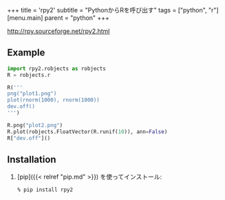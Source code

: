 +++
title = 'rpy2'
subtitle = "PythonからRを呼び出す"
tags = ["python", "r"]
[menu.main]
  parent = "python"
+++

<http://rpy.sourceforge.net/rpy2.html>

## Example

```python
import rpy2.robjects as robjects
R = robjects.r

R('''
png("plot1.png")
plot(rnorm(1000), rnorm(1000))
dev.off()
''')

R.png("plot2.png")
R.plot(robjects.FloatVector(R.runif(10)), ann=False)
R["dev.off"]()
```

## Installation

1.  [pip]({{< relref "pip.md" >}}) を使ってインストール:

        % pip install rpy2
